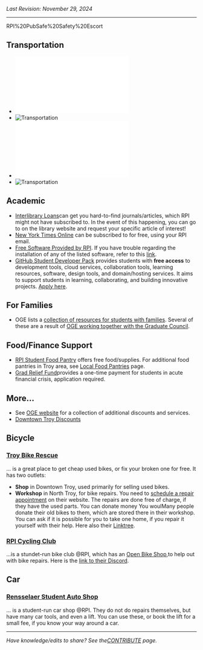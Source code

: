 _Last Revision: November 29, 2024_

---
RPI%20PubSafe%20Safety%20Escort
## Transportation
- ![RPI PubSafe 24/7 Safety Escort](Transportation.md#PubSafe%20Safety%20Escort)
- ![Transportation](Transportation.md##RPI%20Shuttle)
- ![Transportation](Transportation.md#CDTA%20-%20Buses)
- ![Transportation](Transportation.md###CDPHP%20_Cycle!_)

## Academic 
- [Interlibrary Loans](https://library.rpi.edu/use-libraries/interlibrary-loan)can get you hard-to-find journals/articles, which RPI might not have subscribed to. In the event of this happening, you can go to on the library website and request your specific article of interest!
-  [New York Times Online](https://library.rpi.edu/announcements/new-campus-wide-license-new-york-times-online) can be subscribed to for free, using your RPI email.
- [ Free Software Provided by RPI](https://itssc.rpi.edu/hc/en-us/articles/360001212511-Available-Licensed-Software). If you have trouble regarding the installation of any of the listed software, refer to this [link](https://itssc.rpi.edu/hc/en-us/articles/360051046211-Software-Install-Tips).
- [GitHub Student Developer Pack](https://education.github.com/pack) provides students with **free access** to development tools, cloud services, collaboration tools, learning resources, software, design tools, and domain/hosting services. It aims to support students in learning, collaborating, and building innovative projects. [Apply here](https://education.github.com/discount_requests/application).

## For Families
- OGE lists a [collection of resources for students with families](https://graduate.rpi.edu/information-students). Several of these are a result of [OGE working together with the Graduate Council](../_assets/Graduate%20Council%20-%20A/2023-24%20-%20A/Graduate%20Council%202023-24%20Term%20Report%20-%20Compressed_27.5.pdf#page=14).

## Food/Finance Support
- [RPI Student Food Pantry](https://success.studentlife.rpi.edu/current-students/connect-your-class-dean/rpi-student-food-pantry) offers free food/supplies. For additional food pantries in Troy area, see [Local Food Pantries](../Living/Local%20Food%20Pantries.md) page.
- [Grad Relief Fund](https://graduate.rpi.edu/funding-and-fellowships/internal-funding/graduate-student-relief-fund)provides a one-time payment for students in acute financial crisis, application required. 

## More...
 - See [OGE website](https://graduate.rpi.edu/information-students) for a collection of additional discounts and services.
-  [Downtown Troy Discounts](https://www.downtowntroyny.org/for-students)

## Bicycle
### [Troy Bike Rescue](https://troybikerescue.info/)
... is a great place to get cheap used bikes, or fix your broken one for free. It has two outlets:
- **Shop** in Downtown Troy, used primarily for selling used bikes.
- **Workshop** in North Troy, for bike repairs. You need to [schedule a repair appointment](https://calendly.com/troybikerescue) on their website.
The repairs are done free of charge, if they have the used parts. You can donate money You woulMany people donate their old bikes to them, which are stored there in their workshop. You can ask if it is possible for you to take one home, if you repair it yourself with their help. Here also their [Linktree](https://linktr.ee/troy_bike_rescue).

### [RPI Cycling Club](https://cycling.union.rpi.edu/)
...is a stundet-run bike club @RPI, which has an [Open Bike Shop](https://cycling.union.rpi.edu/?page_id=74),to help out with bike repairs. Here is the [link to their Discord](https://discord.com/invite/KXFvtd8kWH).

## Car
### [Rensselaer Student Auto Shop](https://union.rpi.edu/club-directory/rensselaer-student-auto-shop/)
... is a student-run car shop @RPI. They do not do repairs themselves, but have many car tools, and even a lift. You can use these, or book the lift for a small fee, if you know your way around a car.


---
_Have knowledge/edits to share? See the[CONTRIBUTE](../CONTRIBUTE.md) page._